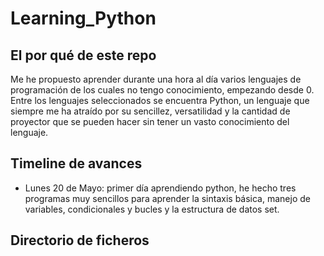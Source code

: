 # Learning_Python

## El por qué de este repo  

Me he propuesto aprender durante una hora al día varios lenguajes de programación de los cuales no tengo conocimiento, empezando desde 0. Entre los lenguajes seleccionados se encuentra Python, un lenguaje que siempre me ha atraído por su sencillez, versatilidad y la cantidad de proyector que se pueden hacer sin tener un vasto conocimiento del lenguaje.

## Timeline de avances

- Lunes 20 de Mayo: primer día aprendiendo python, he hecho tres programas muy sencillos para aprender la sintaxis básica, manejo de variables, condicionales y bucles y la estructura de datos set.  

## Directorio de ficheros